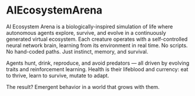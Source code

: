# AIEcosystemArena
AI Ecosystem Arena is a biologically-inspired simulation of life where autonomous agents explore, survive, and evolve in a continuously generated virtual ecosystem. Each creature operates with a self-controlled neural network brain, learning from its environment in real time. No scripts. No hand-coded paths. Just instinct, memory, and survival.

Agents hunt, drink, reproduce, and avoid predators — all driven by evolving traits and reinforcement learning. Health is their lifeblood and currency: eat to thrive, learn to survive, mutate to adapt.

The result? Emergent behavior in a world that grows with them.